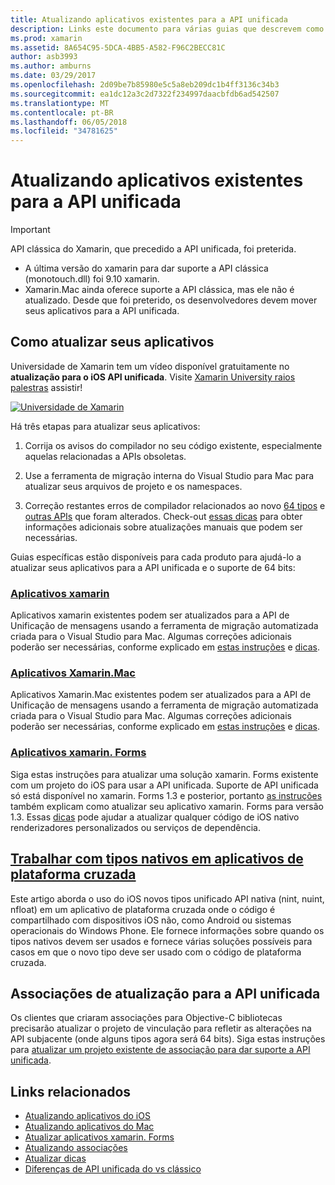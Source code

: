 ```yaml
---
title: Atualizando aplicativos existentes para a API unificada
description: Links este documento para várias guias que descrevem como atualizar aplicativos Xamarin para a API unificada. Ele discute aplicativos xamarin, Xamarin.Mac aplicativos. Aplicativos xamarin. Forms, tipos nativos em aplicativos de plataforma cruzada e projetos de associação.
ms.prod: xamarin
ms.assetid: 8A654C95-5DCA-4BB5-A582-F96C2BECC81C
author: asb3993
ms.author: amburns
ms.date: 03/29/2017
ms.openlocfilehash: 2d09be7b85980e5c5a8eb209dc1b4ff3136c34b3
ms.sourcegitcommit: ea1dc12a3c2d7322f234997daacbfdb6ad542507
ms.translationtype: MT
ms.contentlocale: pt-BR
ms.lasthandoff: 06/05/2018
ms.locfileid: "34781625"
---
```

# <a name="updating-existing-apps-to-the-unified-api"></a>Atualizando aplicativos existentes para a API unificada

> [!IMPORTANT]
> API clássica do Xamarin, que precedido a API unificada, foi preterida. 
> - A última versão do xamarin para dar suporte a API clássica (monotouch.dll) foi 9.10 xamarin.
> - Xamarin.Mac ainda oferece suporte a API clássica, mas ele não é atualizado. Desde que foi preterido, os desenvolvedores devem mover seus aplicativos para a API unificada.

## <a name="how-to-update-your-apps"></a>Como atualizar seus aplicativos

Universidade de Xamarin tem um vídeo disponível gratuitamente no **atualização para o iOS API unificada**. Visite [Xamarin University raios palestras](http://university.xamarin.com/lightninglectures) assistir!

[ ![](updating-apps-images/xamu-video-sml.png "Universidade de Xamarin")](http://university.xamarin.com/lightninglectures)

Há três etapas para atualizar seus aplicativos:

1. Corrija os avisos do compilador no seu código existente, especialmente aquelas relacionadas a APIs obsoletas.

2. Use a ferramenta de migração interna do Visual Studio para Mac para atualizar seus arquivos de projeto e os namespaces.

3. Correção restantes erros de compilador relacionados ao novo [64 tipos](~/cross-platform/macios/nativetypes.md) e [outras APIs](~/cross-platform/macios/unified/overview.md#deprecated-typos) que foram alterados. Check-out [essas dicas](~/cross-platform/macios/unified/updating-tips.md) para obter informações adicionais sobre atualizações manuais que podem ser necessárias.

Guias específicas estão disponíveis para cada produto para ajudá-lo a atualizar seus aplicativos para a API unificada e o suporte de 64 bits:

### <a name="xamarinios-appscross-platformmaciosunifiedupdating-ios-appsmd"></a>[Aplicativos xamarin](~/cross-platform/macios/unified/updating-ios-apps.md)

Aplicativos xamarin existentes podem ser atualizados para a API de Unificação de mensagens usando a ferramenta de migração automatizada criada para o Visual Studio para Mac. Algumas correções adicionais poderão ser necessárias, conforme explicado em [estas instruções](~/cross-platform/macios/unified/updating-ios-apps.md) e [dicas](~/cross-platform/macios/unified/updating-tips.md).

###  <a name="xamarinmac-appscross-platformmaciosunifiedupdating-mac-appsmd"></a>[Aplicativos Xamarin.Mac](~/cross-platform/macios/unified/updating-mac-apps.md)

Aplicativos Xamarin.Mac existentes podem ser atualizados para a API de Unificação de mensagens usando a ferramenta de migração automatizada criada para o Visual Studio para Mac. Algumas correções adicionais poderão ser necessárias, conforme explicado em [estas instruções](~/cross-platform/macios/unified/updating-mac-apps.md) e [dicas](~/cross-platform/macios/unified/updating-tips.md).

###  <a name="xamarinforms-appscross-platformmaciosunifiedupdating-xamarin-forms-appsmd"></a>[Aplicativos xamarin. Forms](~/cross-platform/macios/unified/updating-xamarin-forms-apps.md)

Siga estas instruções para atualizar uma solução xamarin. Forms existente com um projeto do iOS para usar a API unificada. Suporte de API unificada só está disponível no xamarin. Forms 1.3 e posterior, portanto [as instruções](~/cross-platform/macios/unified/updating-xamarin-forms-apps.md) também explicam como atualizar seu aplicativo xamarin. Forms para versão 1.3. Essas [dicas](~/cross-platform/macios/unified/updating-tips.md) pode ajudar a atualizar qualquer código de iOS nativo renderizadores personalizados ou serviços de dependência.

## <a name="working-with-native-types-in-cross-platform-appscross-platformmaciosnativetypesmd"></a>[Trabalhar com tipos nativos em aplicativos de plataforma cruzada](~/cross-platform/macios/nativetypes.md)

Este artigo aborda o uso do iOS novos tipos unificado API nativa (nint, nuint, nfloat) em um aplicativo de plataforma cruzada onde o código é compartilhado com dispositivos iOS não, como Android ou sistemas operacionais do Windows Phone. Ele fornece informações sobre quando os tipos nativos devem ser usados e fornece várias soluções possíveis para casos em que o novo tipo deve ser usado com o código de plataforma cruzada.

## <a name="update-bindings-to-the-unified-api"></a>Associações de atualização para a API unificada

Os clientes que criaram associações para Objective-C bibliotecas precisarão atualizar o projeto de vinculação para refletir as alterações na API subjacente (onde alguns tipos agora será 64 bits).
Siga estas instruções para [atualizar um projeto existente de associação para dar suporte a API unificada](~/cross-platform/macios/unified/update-binding.md).

## <a name="related-links"></a>Links relacionados

- [Atualizando aplicativos do iOS](~/cross-platform/macios/unified/updating-ios-apps.md)
- [Atualizando aplicativos do Mac](~/cross-platform/macios/unified/updating-mac-apps.md)
- [Atualizar aplicativos xamarin. Forms](~/cross-platform/macios/unified/updating-xamarin-forms-apps.md)
- [Atualizando associações](~/cross-platform/macios/unified/update-binding.md)
- [Atualizar dicas](~/cross-platform/macios/unified/updating-tips.md)
- [Diferenças de API unificada do vs clássico](https://developer.xamarin.com/releases/ios/api_changes/classic-vs-unified-8.6.0/)

